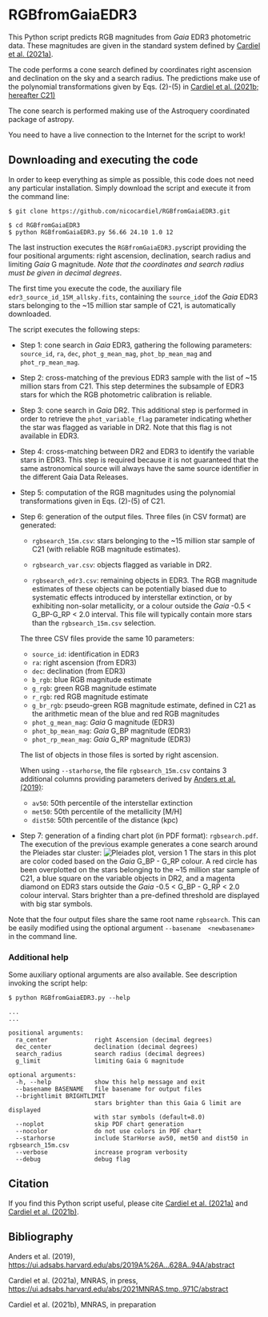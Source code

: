 # RGBfromGaiaEDR3

This Python script predicts RGB magnitudes from *Gaia* EDR3 
photometric data. These magnitudes are given in the standard system defined by
[Cardiel et al. (2021a)](#1).

The code performs a cone search defined by coordinates 
right ascension and declination on the sky and a search radius. The 
predictions make use of the polynomial transformations given by Eqs. (2)-(5)
in [Cardiel et al. (2021b; hereafter C21)](#2)

The cone search is performed making use of the Astroquery coordinated 
package of astropy. 

You need to have a live connection to the Internet for 
the script to work!

## Downloading and executing the code

In order to keep everything as simple as possible, this code does not need 
any particular installation. Simply download the script and execute it from 
the command line:

```buildoutcfg
$ git clone https://github.com/nicocardiel/RGBfromGaiaEDR3.git

$ cd RGBfromGaiaEDR3
$ python RGBfromGaiaEDR3.py 56.66 24.10 1.0 12
```
The last instruction executes the `RGBfromGaiaEDR3.py`script providing the 
four positional arguments: right ascension, declination, search radius and 
limiting *Gaia* G magnitude. *Note that the coordinates and search radius 
must be given in decimal degrees*.

The first time you execute the code, the auxiliary file 
`edr3_source_id_15M_allsky.fits`, containing the `source_id`of the *Gaia* 
EDR3 stars belonging to the ~15 million star sample of C21, is automatically 
downloaded. 

The script executes the following steps:

- Step 1: cone search in *Gaia* EDR3, gathering the following parameters: 
  `source_id`, `ra`, `dec`, `phot_g_mean_mag`, `phot_bp_mean_mag` and 
  `phot_rp_mean_mag`.
  
- Step 2: cross-matching of the previous EDR3 sample with the list of ~15 
  million stars from C21. This step determines the 
  subsample of EDR3 stars for which the RGB photometric calibration is 
  reliable.
  
- Step 3: cone search in *Gaia* DR2. This additional step is performed in 
  order to retrieve the `phot_variable_flag` parameter indicating whether 
  the star was flagged as variable in DR2. Note that this flag is not 
  available in EDR3.
  
- Step 4: cross-matching between DR2 and EDR3 to identify the variable 
  stars in EDR3. This step is required because it is not guaranteed that 
  the same astronomical source will always have the same source identifier 
  in the different Gaia Data Releases.
  
- Step 5: computation of the RGB magnitudes using the polynomial 
  transformations given in Eqs. (2)-(5) of C21.

- Step 6: generation of the output files. Three files (in CSV format) are 
  generated: 

    - `rgbsearch_15m.csv`: stars belonging to the ~15 million star sample 
      of C21 (with reliable RGB magnitude estimates).
      
    - `rgbsearch_var.csv`: objects flagged as variable in DR2.
    
    - `rgbsearch_edr3.csv`: remaining objects in EDR3. The RGB magnitude 
      estimates of these objects can be potentially biased due to 
      systematic effects introduced by interstellar extinction, or by 
      exhibiting non-solar metallicity, or a colour outside the *Gaia* -0.5 < 
      G_BP-G_RP < 2.0 interval. This file will typically contain more stars 
      than the `rgbsearch_15m.csv` selection.
      
  The three CSV files provide the same 10 parameters: 
  
    - `source_id`: identification in EDR3
    - `ra`: right ascension (from EDR3)
    - `dec`: declination (from EDR3)
    - `b_rgb`: blue RGB magnitude estimate
    - `g_rgb`: green RGB magnitude estimate
    - `r_rgb`: red RGB magnitude estimate
    - `g_br_rgb`: pseudo-green RGB magnitude estimate, defined in C21 as 
      the arithmetic mean of the blue and red RGB magnitudes
    - `phot_g_mean_mag`: *Gaia* G magnitude (EDR3)
    - `phot_bp_mean_mag`: *Gaia* G_BP magnitude (EDR3)
    - `phot_rp_mean_mag`: *Gaia* G_RP magnitude (EDR3)

  The list of objects in those files is sorted by right ascension.

  When using `--starhorse`, the file `rgbsearch_15m.csv` contains 3 additional
  columns providing parameters derived by [Anders et al. (2019)](#3):

    - `av50`: 50th percentile of the interstellar extinction 
    - `met50`: 50th percentile of the metallicity [M/H]
    - `dist50`: 50th percentile of the distance (kpc)

- Step 7: generation of a finding chart plot (in PDF format): `rgbsearch.pdf`. The execution of the previous example generates a cone search around 
  the Pleiades star cluster:
  ![Pleiades plot, version 1](http://nartex.hst.ucm.es/~ncl/rgbphot/gaia/pleiades.png)
  The stars in this plot are color coded based on the *Gaia* G_BP - G_RP 
  colour. A red circle has been overplotted on the stars belonging to 
  the ~15 million star sample of C21, a blue square on the variable 
  objects in DR2, and a magenta diamond on EDR3 stars outside the *Gaia* 
  -0.5 < G_BP - G_RP < 2.0 colour interval. 
  Stars brighter than a pre-defined threshold are displayed 
  with big star symbols. 

Note that the four output files share the same root name `rgbsearch`. This 
can be easily modified using the optional argument `--basename 
<newbasename>` in the command line.

### Additional help

Some auxiliary optional arguments are also available. See description 
invoking the script help:

```buildoutcfg
$ python RGBfromGaiaEDR3.py --help

...
...

positional arguments:
  ra_center             right Ascension (decimal degrees)
  dec_center            declination (decimal degrees)
  search_radius         search radius (decimal degrees)
  g_limit               limiting Gaia G magnitude

optional arguments:
  -h, --help            show this help message and exit
  --basename BASENAME   file basename for output files
  --brightlimit BRIGHTLIMIT
                        stars brighter than this Gaia G limit are displayed 
                        with star symbols (default=8.0)
  --noplot              skip PDF chart generation
  --nocolor             do not use colors in PDF chart
  --starhorse           include StarHorse av50, met50 and dist50 in rgbsearch_15m.csv
  --verbose             increase program verbosity
  --debug               debug flag
```

## Citation
If you find this Python script useful, please cite [Cardiel et al. (2021a)](#1)
and [Cardiel et al. (2021b)](#2).


## Bibliography

<a id="3">Anders et al. (2019)</a>, https://ui.adsabs.harvard.edu/abs/2019A%26A...628A..94A/abstract

<a id="1">Cardiel et al. (2021a)</a>, MNRAS, in press, https://ui.adsabs.harvard.edu/abs/2021MNRAS.tmp..971C/abstract

<a id="2">Cardiel et al. (2021b)</a>, MNRAS, in preparation
